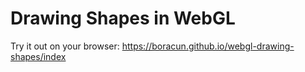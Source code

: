 # Drawing Shapes in WebGL
Try it out on your browser: https://boracun.github.io/webgl-drawing-shapes/index
